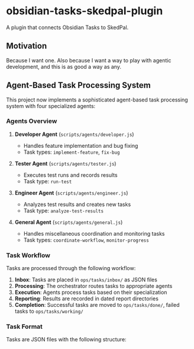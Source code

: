 # obsidian-tasks-skedpal-plugin
A plugin that connects Obsidian Tasks to SkedPal.

## Motivation
Because I want one. Also because I want a way to play with agentic development, and this is as good a way as any.

## Agent-Based Task Processing System

This project now implements a sophisticated agent-based task processing system with four specialized agents:

### Agents Overview

1. **Developer Agent** (`scripts/agents/developer.js`)
   - Handles feature implementation and bug fixing
   - Task types: `implement-feature`, `fix-bug`

2. **Tester Agent** (`scripts/agents/tester.js`)
   - Executes test runs and records results
   - Task type: `run-test`

3. **Engineer Agent** (`scripts/agents/engineer.js`)
   - Analyzes test results and creates new tasks
   - Task type: `analyze-test-results`

4. **General Agent** (`scripts/agents/general.js`)
   - Handles miscellaneous coordination and monitoring tasks
   - Task types: `coordinate-workflow`, `monitor-progress`

### Task Workflow

Tasks are processed through the following workflow:

1. **Inbox**: Tasks are placed in `ops/tasks/inbox/` as JSON files
2. **Processing**: The orchestrator routes tasks to appropriate agents
3. **Execution**: Agents process tasks based on their specialization
4. **Reporting**: Results are recorded in dated report directories
5. **Completion**: Successful tasks are moved to `ops/tasks/done/`, failed tasks to `ops/tasks/working/`

### Task Format

Tasks are JSON files with the following structure:

